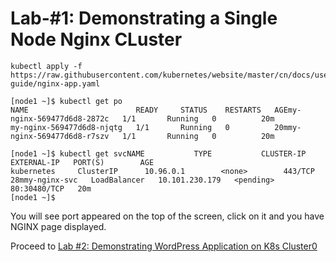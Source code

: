 # Lab-#1: Demonstrating a Single Node Nginx CLuster

```
kubectl apply -f https://raw.githubusercontent.com/kubernetes/website/master/cn/docs/user-guide/nginx-app.yaml
```

```
[node1 ~]$ kubectl get po
NAME                        READY     STATUS    RESTARTS   AGEmy-nginx-569477d6d8-2872c   1/1       Running   0          20m
my-nginx-569477d6d8-njqtg   1/1       Running   0          20mmy-nginx-569477d6d8-r7szv   1/1       Running   0          20m
```

```
[node1 ~]$ kubectl get svcNAME           TYPE           CLUSTER-IP       EXTERNAL-IP   PORT(S)        AGE
kubernetes     ClusterIP      10.96.0.1        <none>        443/TCP        28mmy-nginx-svc   LoadBalancer   10.101.230.179   <pending>     80:30480/TCP   20m
[node1 ~]$
```

You will see port appeared on the top of the screen, click on it and you have NGINX page displayed.

Proceed to [Lab #2: Demonstrating WordPress Application on K8s Cluster0](https://github.com/ajeetraina/docker101/blob/master/play-with-kubernetes/labs/wordpress.md)
